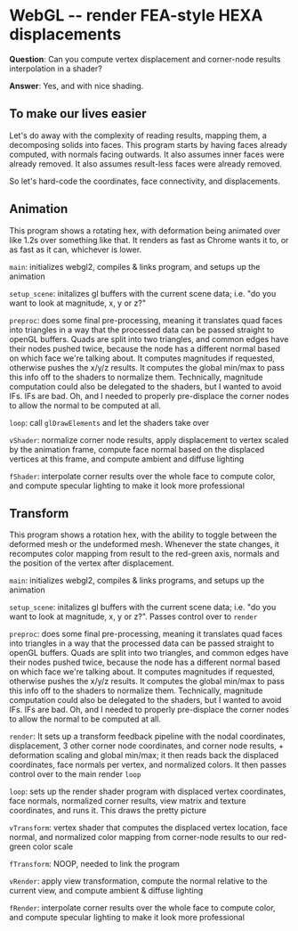 WebGL -- render FEA-style HEXA displacements
============================================

**Question**: Can you compute vertex displacement and corner-node results interpolation in a shader?

**Answer**: Yes, and with nice shading.

To make our lives easier
------------------------

Let's do away with the complexity of reading results, mapping them, a decomposing solids into faces. This program starts by having faces already computed, with normals facing outwards. It also assumes inner faces were already removed. It also assumes result-less faces were already removed.

So let's hard-code the coordinates, face connectivity, and displacements.

Animation
---------

This program shows a rotating hex, with deformation being animated over like 1.2s over something like that. It renders as fast as Chrome wants it to, or as fast as it can, whichever is lower.

`main`: initializes webgl2, compiles & links program, and setups up the animation

`setup_scene`: initalizes gl buffers with the current scene data; i.e. "do you want to look at magnitude, x, y or z?"

`preproc`: does some final pre-processing, meaning it translates quad faces into triangles in a way that the processed data can be passed straight to openGL buffers. Quads are split into two triangles, and common edges have their nodes pushed twice, because the node has a different normal based on which face we're talking about. It computes magnitudes if requested, otherwise pushes the x/y/z results. It computes the global min/max to pass this info off to the shaders to normalize them. Technically, magnitude computation could also be delegated to the shaders, but I wanted to avoid IFs. IFs are bad. Oh, and I needed to properly pre-displace the corner nodes to allow the normal to be computed at all.

`loop`: call `glDrawElements` and let the shaders take over

`vShader`: normalize corner node results, apply displacement to vertex scaled by the animation frame, compute face normal based on the displaced vertices at this frame, and compute ambient and diffuse lighting

`fShader`: interpolate corner results over the whole face to compute color, and compute specular lighting to make it look more professional

Transform
---------

This program shows a rotation hex, with the ability to toggle between the deformed mesh or the undeformed mesh. Whenever the state changes, it recomputes color mapping from result to the red-green axis, normals and the position of the vertex after displacement.

`main`: initializes webgl2, compiles & links programs, and setups up the animation

`setup_scene`: initalizes gl buffers with the current scene data; i.e. "do you want to look at magnitude, x, y or z?". Passes control over to `render`


`preproc`: does some final pre-processing, meaning it translates quad faces into triangles in a way that the processed data can be passed straight to openGL buffers. Quads are split into two triangles, and common edges have their nodes pushed twice, because the node has a different normal based on which face we're talking about. It computes magnitudes if requested, otherwise pushes the x/y/z results. It computes the global min/max to pass this info off to the shaders to normalize them. Technically, magnitude computation could also be delegated to the shaders, but I wanted to avoid IFs. IFs are bad. Oh, and I needed to properly pre-displace the corner nodes to allow the normal to be computed at all.

`render`: It sets up a transform feedback pipeline with the nodal coordinates, displacement, 3 other corner node coordinates, and corner node results, + deformation scaling and global min/max; it then reads back the displaced coordinates, face normals per vertex, and normalized colors. It then passes control over to the main render `loop`

`loop`: sets up the render shader program with displaced vertex coordinates, face normals, normalized corner results, view matrix and texture coordinates, and runs it. This draws the pretty picture

`vTransform`: vertex shader that computes the displaced vertex location, face normal, and normalized color mapping from corner-node results to our red-green color scale

`fTransform`: NOOP, needed to link the program

`vRender`: apply view transformation, compute the normal relative to the current view, and compute ambient & diffuse lighting

`fRender`: interpolate corner results over the whole face to compute color, and compute specular lighting to make it look more professional
